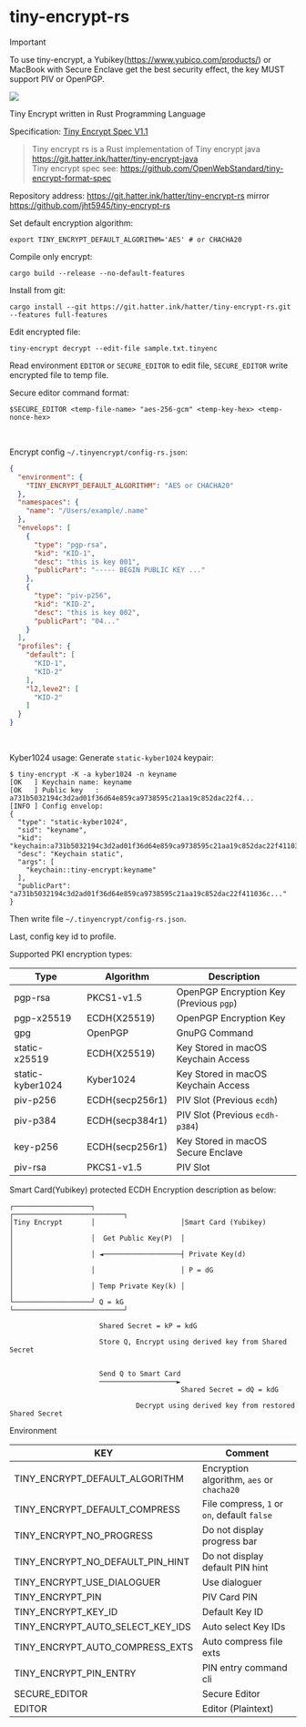 # tiny-encrypt-rs

> [!IMPORTANT]  
> To use tiny-encrypt, a Yubikey(https://www.yubico.com/products/) or MacBook with Secure Enclave get the
best security effect, the key MUST support PIV or OpenPGP.


![](https://cdn.hatter.ink/doc/7684_4DB4452911E2A25AB993429AA7FFCD65/yubikey-5-family.png)

Tiny Encrypt written in Rust Programming Language

Specification: [Tiny Encrypt Spec V1.1](https://github.com/OpenWebStandard/tiny-encrypt-format-spec/blob/main/TinyEncryptSpecv1.1.md)

> Tiny encrypt rs is a Rust implementation of Tiny encrypt java https://git.hatter.ink/hatter/tiny-encrypt-java <br>
> Tiny encrypt spec see: https://github.com/OpenWebStandard/tiny-encrypt-format-spec

Repository address: https://git.hatter.ink/hatter/tiny-encrypt-rs mirror https://github.com/jht5945/tiny-encrypt-rs

Set default encryption algorithm:

```shell
export TINY_ENCRYPT_DEFAULT_ALGORITHM='AES' # or CHACHA20
```

Compile only encrypt:

```shell
cargo build --release --no-default-features
```

Install from git:

```shell
cargo install --git https://git.hatter.ink/hatter/tiny-encrypt-rs.git --features full-features
```

Edit encrypted file:

```shell
tiny-encrypt decrypt --edit-file sample.txt.tinyenc 
```

Read environment `EDITOR` or `SECURE_EDITOR` to edit file, `SECURE_EDITOR` write encrypted file to temp file.

Secure editor command format:

```shell
$SECURE_EDITOR <temp-file-name> "aes-256-gcm" <temp-key-hex> <temp-nonce-hex>
```

<br>

Encrypt config `~/.tinyencrypt/config-rs.json`:

```json
{
  "environment": {
    "TINY_ENCRYPT_DEFAULT_ALGORITHM": "AES or CHACHA20"
  },
  "namespaces": {
    "name": "/Users/example/.name"
  },
  "envelops": [
    {
      "type": "pgp-rsa",
      "kid": "KID-1",
      "desc": "this is key 001",
      "publicPart": "----- BEGIN PUBLIC KEY ..."
    },
    {
      "type": "piv-p256",
      "kid": "KID-2",
      "desc": "this is key 002",
      "publicPart": "04..."
    }
  ],
  "profiles": {
    "default": [
      "KID-1",
      "KID-2"
    ],
    "l2,leve2": [
      "KID-2"
    ]
  }
}
```

<br>

Kyber1024 usage:
Generate `static-kyber1024` keypair:

```shell
$ tiny-encrypt -K -a kyber1024 -n keyname
[OK   ] Keychain name: keyname
[OK   ] Public key   : a731b5032194c3d2ad01f36d64e859ca9738595c21aa19c852dac22f4...
[INFO ] Config envelop:
{
  "type": "static-kyber1024",
  "sid": "keyname",
  "kid": "keychain:a731b5032194c3d2ad01f36d64e859ca9738595c21aa19c852dac22f411036c7",
  "desc": "Keychain static",
  "args": [
    "keychain::tiny-encrypt:keyname"
  ],
  "publicPart": "a731b5032194c3d2ad01f36d64e859ca9738595c21aa19c852dac22f411036c..."
}
```

Then write file `~/.tinyencrypt/config-rs.json`.

Last, config key id to profile.

Supported PKI encryption types:

| Type             | Algorithm       | Description                             |
|------------------|-----------------|-----------------------------------------|
| pgp-rsa          | PKCS1-v1.5      | OpenPGP Encryption Key (Previous `pgp`) |
| pgp-x25519       | ECDH(X25519)    | OpenPGP Encryption Key                  |
| gpg              | OpenPGP         | GnuPG Command                           |
| static-x25519    | ECDH(X25519)    | Key Stored in macOS Keychain Access     |
| static-kyber1024 | Kyber1024       | Key Stored in macOS Keychain Access     |
| piv-p256         | ECDH(secp256r1) | PIV Slot (Previous `ecdh`)              |
| piv-p384         | ECDH(secp384r1) | PIV Slot (Previous `ecdh-p384`)         |
| key-p256         | ECDH(secp256r1) | Key Stored in macOS Secure Enclave      |
| piv-rsa          | PKCS1-v1.5      | PIV Slot                                |

Smart Card(Yubikey) protected ECDH Encryption description as below:

```text
┌───────────────────┐                     ┌───────────────────────────┐
│Tiny Encrypt       │                     │Smart Card (Yubikey)       │
│                   │  Get Public Key(P)  │                           │
│                   │ ◄───────────────────┤ Private Key(d)            │
│                   │                     │ P = dG                    │
│                   │ Temp Private Key(k) │                           │
└───────────────────┘ Q = kG              └───────────────────────────┘

                      Shared Secret = kP = kdG

                      Store Q, Encrypt using derived key from Shared Secret


                      Send Q to Smart Card
                      ───────────────────►
                                          Shared Secret = dQ = kdG

                               Decrypt using derived key from restored Shared Secret
```

Environment

| KEY                              | Comment                                     |
|----------------------------------|---------------------------------------------|
| TINY_ENCRYPT_DEFAULT_ALGORITHM   | Encryption algorithm, `aes` or `chacha20`   |
| TINY_ENCRYPT_DEFAULT_COMPRESS    | File compress, `1` or `on`, default `false` |
| TINY_ENCRYPT_NO_PROGRESS         | Do not display progress bar                 |
| TINY_ENCRYPT_NO_DEFAULT_PIN_HINT | Do not display default PIN hint             |
| TINY_ENCRYPT_USE_DIALOGUER       | Use dialoguer                               |
| TINY_ENCRYPT_PIN                 | PIV Card PIN                                |
| TINY_ENCRYPT_KEY_ID              | Default Key ID                              |
| TINY_ENCRYPT_AUTO_SELECT_KEY_IDS | Auto select Key IDs                         |
| TINY_ENCRYPT_AUTO_COMPRESS_EXTS  | Auto compress file exts                     |
| TINY_ENCRYPT_PIN_ENTRY           | PIN entry command cli                       |
| SECURE_EDITOR                    | Secure Editor                               |
| EDITOR                           | Editor (Plaintext)                          |


